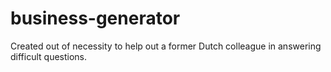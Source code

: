 # business-generator
Created out of necessity to help out a former Dutch colleague in answering difficult questions.
